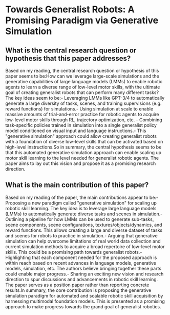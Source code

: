 # Towards Generalist Robots: A Promising Paradigm via Generative   Simulation

## What is the central research question or hypothesis that this paper addresses?

Based on my reading, the central research question or hypothesis of this paper seems to be:How can we leverage large-scale simulations and the generative capabilities of large language models (LMMs) to enable robotic agents to learn a diverse range of low-level motor skills, with the ultimate goal of creating generalist robots that can perform many different tasks? The key ideas seem to be:- Leveraging LMMs like GPT-3/4 to automatically generate a large diversity of tasks, scenes, and training supervisions (e.g. reward functions) for simulations.- Using simulation at scale to enable massive amounts of trial-and-error practice for robotic agents to acquire low-level motor skills through RL, trajectory optimization, etc. - Combining task-specific policies trained in simulation into a single generalist policy model conditioned on visual input and language instructions.- This "generative simulation" approach could allow creating generalist robots with a foundation of diverse low-level skills that can be activated based on high-level instructions.So in summary, the central hypothesis seems to be that this automated generative simulation approach can enable scaling up motor skill learning to the level needed for generalist robotic agents. The paper aims to lay out this vision and propose it as a promising research direction.


## What is the main contribution of this paper?

Based on my reading of the paper, the main contributions appear to be:- Proposing a new paradigm called "generative simulation" for scaling up robotic skill learning. The key idea is to leverage large language models (LMMs) to automatically generate diverse tasks and scenes in simulation.- Outlining a pipeline for how LMMs can be used to generate sub-tasks, scene components, scene configurations, textures/objects/dynamics, and reward functions. This allows creating a large and diverse dataset of tasks and scenes for robots to practice in simulation.- Arguing that generative simulation can help overcome limitations of real world data collection and current simulation methods to acquire a broad repertoire of low-level motor skills. This could be a promising path towards generalist robots.- Highlighting that each component needed for the proposed approach is within reach based on recent advances in language models, generative models, simulation, etc. The authors believe bringing together these parts could enable major progress.- Sharing an exciting new vision and research direction to spur discussions and advancements in robotic skill learning. The paper serves as a position paper rather than reporting concrete results.In summary, the core contribution is proposing the generative simulation paradigm for automated and scalable robotic skill acquisition by harnessing multimodal foundation models. This is presented as a promising approach to make progress towards the grand goal of generalist robotics.
